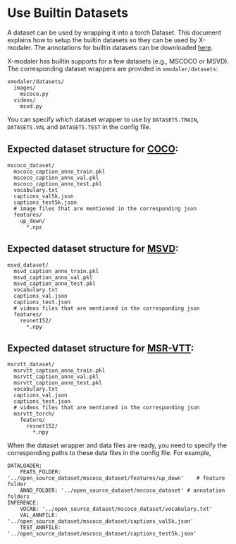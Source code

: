 # Use Builtin Datasets

A dataset can be used by wrapping it into a torch Dataset. This document explains how to setup the builtin datasets so they can be used by X-modaler. The annotations for builtin datasets can be downloaded [here](https://drive.google.com/drive/folders/1vx9n7tAIt8su0y_3tsPJGvMPBMm8JLCZ).

X-modaler has builtin supports for a few datasets (e.g., MSCOCO or MSVD). The corresponding dataset wrappers are provided in `xmodaler/datasets`:
```
xmodaler/datasets/
  images/
    mscoco.py
  videos/
    msvd.py  
```
You can specify which dataset wrapper to use by `DATASETS.TRAIN`, `DATASETS.VAL` and `DATASETS.TEST` in the config file. 

## Expected dataset structure for [COCO](https://cocodataset.org/#download):

```
mscoco_dataset/
  mscoco_caption_anno_train.pkl
  mscoco_caption_anno_val.pkl
  mscoco_caption_anno_test.pkl
  vocabulary.txt
  captions_val5k.json
  captions_test5k.json
  # image files that are mentioned in the corresponding json
  features/
    up_down/
      *.npz
```

## Expected dataset structure for [MSVD](https://www.cs.utexas.edu/users/ml/clamp/videoDescription/):

```
msvd_dataset/
  msvd_caption_anno_train.pkl
  msvd_caption_anno_val.pkl
  msvd_caption_anno_test.pkl
  vocabulary.txt
  captions_val.json
  captions_test.json
  # videos files that are mentioned in the corresponding json
  features/
    resnet152/
      *.npy
```

## Expected dataset structure for [MSR-VTT](http://ms-multimedia-challenge.com/2017/dataset):

```
msrvtt_dataset/
  msrvtt_caption_anno_train.pkl
  msrvtt_caption_anno_val.pkl
  msrvtt_caption_anno_test.pkl
  vocabulary.txt
  captions_val.json
  captions_test.json
  # videos files that are mentioned in the corresponding json
  msrvtt_torch/
    feature/
	  resnet152/
	    *.npy
```

When the dataset wrapper and data files are ready, you need to specify the corresponding paths to these data files in the config file. For example, 
```
DATALOADER:
	FEATS_FOLDER: '../open_source_dataset/mscoco_dataset/features/up_down'    # feature folder
	ANNO_FOLDER: '../open_source_dataset/mscoco_dataset' # annotation folders
INFERENCE:
	VOCAB: '../open_source_dataset/mscoco_dataset/vocabulary.txt'
	VAL_ANNFILE: '../open_source_dataset/mscoco_dataset/captions_val5k.json'
	TEST_ANNFILE:  '../open_source_dataset/mscoco_dataset/captions_test5k.json'
```
